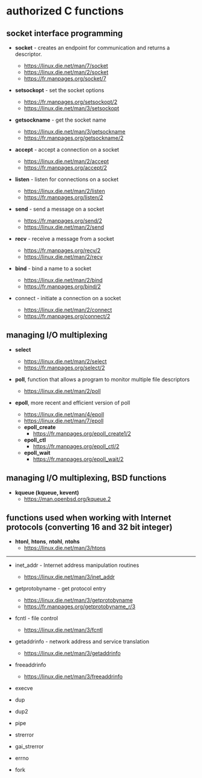 # authorized C functions

## socket interface programming

* **socket** - creates an endpoint for communication and returns a descriptor.
    * https://linux.die.net/man/7/socket
    * https://linux.die.net/man/2/socket
    * https://fr.manpages.org/socket/7

* **setsockopt** - set the socket options
  * https://fr.manpages.org/setsockopt/2
  * https://linux.die.net/man/3/setsockopt

* **getsockname** - get the socket name
  * https://linux.die.net/man/3/getsockname
  * https://fr.manpages.org/getsockname/2

* **accept** - accept a connection on a socket
  * https://linux.die.net/man/2/accept
  * https://fr.manpages.org/accept/2

* **listen** - listen for connections on a socket
  * https://linux.die.net/man/2/listen
  * https://fr.manpages.org/listen/2

* **send** - send a message on a socket
  * https://fr.manpages.org/send/2
  * https://linux.die.net/man/2/send

* **recv** - receive a message from a socket
  * https://fr.manpages.org/recv/2
  * https://linux.die.net/man/2/recv

* **bind** - bind a name to a socket
  * https://linux.die.net/man/2/bind
  * https://fr.manpages.org/bind/2

* connect - initiate a connection on a socket
  * https://linux.die.net/man/2/connect
  * https://fr.manpages.org/connect/2


## managing I/O multiplexing

* **select**
    * https://linux.die.net/man/2/select
    * https://fr.manpages.org/select/2

* **poll**, function that allows a program to monitor multiple file descriptors
    * https://linux.die.net/man/2/poll

* **epoll**, more recent and efficient version of poll
    * https://linux.die.net/man/4/epoll
    * https://linux.die.net/man/7/epoll
    * **epoll_create**
      * https://fr.manpages.org/epoll_create1/2
    * **epoll_ctl**
      * https://fr.manpages.org/epoll_ctl/2
    * **epoll_wait**
      * https://fr.manpages.org/epoll_wait/2

## managing I/O multiplexing, BSD functions

* **kqueue (kqueue, kevent)**
    * https://man.openbsd.org/kqueue.2

## functions used when working with Internet protocols (converting 16 and 32 bit integer)

* **htonl**, **htons**, **ntohl**, **ntohs**
    * https://linux.die.net/man/3/htons

---

* inet_addr - Internet address manipulation routines
  * https://linux.die.net/man/3/inet_addr

* getprotobyname - get protocol entry
  * https://linux.die.net/man/3/getprotobyname
  * https://fr.manpages.org/getprotobyname_r/3

* fcntl - file control
  * https://linux.die.net/man/3/fcntl

* getaddrinfo - network address and service translation
  * https://linux.die.net/man/3/getaddrinfo

* freeaddrinfo
  * https://linux.die.net/man/3/freeaddrinfo

* execve
* dup
* dup2
* pipe
* strerror
* gai_strerror
* errno
* fork
